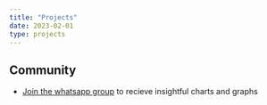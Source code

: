 ```yaml
---
title: "Projects"
date: 2023-02-01
type: projects
---
```


## Community
- [Join the whatsapp group](https://chat.whatsapp.com/IIkE7Haan921esxE8oNXne) to recieve insightful charts and graphs 

